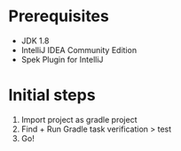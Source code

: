 # Prerequisites 

* JDK 1.8
* IntelliJ IDEA Community Edition
* Spek Plugin for IntelliJ

# Initial steps

1. Import project as gradle project 
2. Find + Run Gradle task  verification > test
3. Go!
